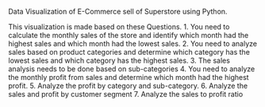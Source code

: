 Data Visualization of E-Commerce sell of Superstore using Python.

This visualization is made based on these Questions.
      1. You need to calculate the monthly sales of the store and identify which month had the highest sales and which month had the lowest sales.
      2. You need to analyze sales based on product categories and determine which category has the lowest sales and which category has the highest sales.
      3. The sales analysis needs to be done based on sub-categories
      4. You need to analyze the monthly profit from sales and determine which month had the highest profit.
      5. Analyze the profit by category and sub-category.
      6. Analyze the sales and profit by customer segment
      7. Analyze the sales to profit ratio

